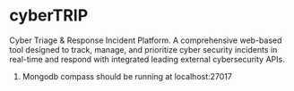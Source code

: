 # cyberTRIP
Cyber Triage &amp; Response Incident Platform. A comprehensive web-based tool designed to track, manage, and prioritize cyber security incidents in real-time and respond with integrated leading external cybersecurity APIs.
1. Mongodb compass should be running at localhost:27017

